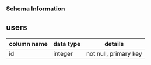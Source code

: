 ### Schema Information

## users

| column name | data type | details |
|---|---|---|
|id|integer|not null, primary key|
